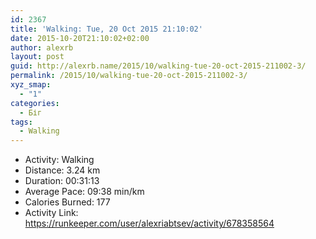 ```yaml
---
id: 2367
title: 'Walking: Tue, 20 Oct 2015 21:10:02'
date: 2015-10-20T21:10:02+02:00
author: alexrb
layout: post
guid: http://alexrb.name/2015/10/walking-tue-20-oct-2015-211002-3/
permalink: /2015/10/walking-tue-20-oct-2015-211002-3/
xyz_smap:
  - "1"
categories:
  - Біг
tags:
  - Walking
---
```

<ul class="rk-list">
  <li class="rk-activity">
    Activity: Walking
  </li>
  <li class="rk-distance">
    Distance: 3.24 km
  </li>
  <li class="rk-duration">
    Duration: 00:31:13
  </li>
  <li class="rk-avg-pace">
    Average Pace: 09:38 min/km
  </li>
  <li class="rk-calories">
    Calories Burned: 177
  </li>
  <li class="rk-activity-link">
    Activity Link: <a href="https://runkeeper.com/user/alexriabtsev/activity/678358564">https://runkeeper.com/user/alexriabtsev/activity/678358564</a>
  </li>
</ul>
